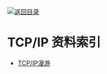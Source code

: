 [![返回目录](https://parg.co/UGo)](https://parg.co/b4z) 
 
 

# TCP/IP 资料索引

- [TCP/IP漫游](http://blog.mrriddler.com/2017/01/13/TCP:IP%E6%BC%AB%E6%B8%B8/)